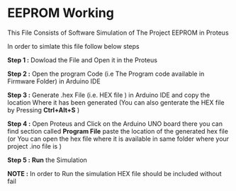 # EEPROM Working
This File Consists of Software Simulation of The Project EEPROM in Proteus

In order to simlate this file follow below steps

__Step 1 :__ Dowload the File and Open it in the Proteus

__Step 2 :__ Open the program Code (i.e The Program code available in Firmware Folder) in Arduino IDE

__Step 3 :__ Generate .hex File (i.e. HEX file ) in Arduino IDE and copy the location Where it has been generated (You can also genterate the HEX file by Pressing __Ctrl+Alt+S__ )

__Step 4 :__ Open Proteus and Click on the Arduino UNO board there you can find section called __Program File__ paste the location of the generated hex file (or You can open the hex file where it is available in same folder where your project .ino  file is )

__Step 5 :__ __Run__ the Simulation

__NOTE :__ In order to Run the simulation HEX file should be included without fail
